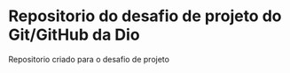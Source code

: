 # Repositorio do desafio de projeto do Git/GitHub da Dio
Repositorio criado para o desafio de projeto
